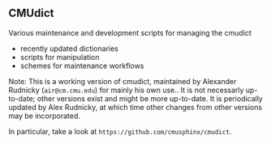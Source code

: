 ## CMUdict
Various maintenance and development scripts for managing the cmudict
* recently updated dictionaries
* scripts for manipulation
* schemes for maintenance workflows

Note: This is a working version of cmudict, maintained by Alexander
Rudnicky (`air@cm.cmu.edu`) for mainly his own use..  It is not
necessarly up-to-date; other versions exist and might be more
up-to-date.
It is periodically updated by Alex Rudnicky, at which time other
changes from other versions may be incorporated. 


In particular, take a look at  `https://github.com/cmusphinx/cmudict`.


